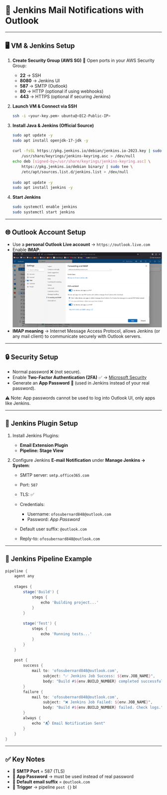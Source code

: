 # 📧 Jenkins Mail Notifications with Outlook

---

## 🖥️ VM & Jenkins Setup

1. **Create Security Group (AWS SG)** 🔐
   Open ports in your AWS Security Group:

   * **22** → SSH
   * **8080** → Jenkins UI
   * **587** → SMTP (Outlook)
   * **80** → HTTP (optional if using webhooks)
   * **443** → HTTPS (optional if securing Jenkins)

2. **Launch VM & Connect via SSH**

   ```bash
   ssh -i <your-key.pem> ubuntu@<EC2-Public-IP>
   ```

3. **Install Java & Jenkins (Official Source)**

   ```bash
   sudo apt update -y
   sudo apt install openjdk-17-jdk -y

   curl -fsSL https://pkg.jenkins.io/debian/jenkins.io-2023.key | sudo tee \
       /usr/share/keyrings/jenkins-keyring.asc > /dev/null
   echo deb [signed-by=/usr/share/keyrings/jenkins-keyring.asc] \
       https://pkg.jenkins.io/debian binary/ | sudo tee \
       /etc/apt/sources.list.d/jenkins.list > /dev/null

   sudo apt update -y
   sudo apt install jenkins -y
   ```

4. **Start Jenkins**

   ```bash
   sudo systemctl enable jenkins
   sudo systemctl start jenkins
   ```

---

## 🌐 Outlook Account Setup

* Use a **personal Outlook Live account** → `https://outlook.live.com`
* Enable **IMAP**:
  ![image](./enable-IMAP.png)
* **IMAP meaning** → Internet Message Access Protocol, allows Jenkins (or any mail client) to communicate securely with Outlook servers.

---

## 🔒 Security Setup

* Normal password ❌ (not secure).
* Enable **Two-Factor Authentication (2FA)** ✅ → [Microsoft Security](https://account.microsoft.com/security)
* Generate an **App Password** 🔑 (used in Jenkins instead of your real password).

⚠️ Note: App passwords cannot be used to log into Outlook UI, only apps like Jenkins.

---

## 🔌 Jenkins Plugin Setup

1. Install Jenkins Plugins:

   * **Email Extension Plugin**
   * **Pipeline: Stage View**

2. Configure Jenkins **E-mail Notification** under **Manage Jenkins → System**:

   * SMTP server: `smtp.office365.com`
   * Port: `587`
   * TLS: ✅
   * Credentials:

     * Username: `ofosubernard848@outlook.com`
     * Password: *App Password*
   * Default user suffix: `@outlook.com`
   * Reply-to: `ofosubernard848@outlook.com`

---

## 🚀 Jenkins Pipeline Example

```groovy
pipeline {
    agent any

    stages {
        stage('Build') {
            steps {
                echo 'Building project...'
            }
        }

        stage('Test') {
            steps {
                echo 'Running tests...'
            }
        }
    }

    post {
        success {
            mail to: 'ofosubernard848@outlook.com',
                 subject: "✅ Jenkins Job Success: ${env.JOB_NAME}",
                 body: "Build #${env.BUILD_NUMBER} completed successfully!"
        }
        failure {
            mail to: 'ofosubernard848@outlook.com',
                 subject: "❌ Jenkins Job Failed: ${env.JOB_NAME}",
                 body: "Build #${env.BUILD_NUMBER} failed. Check logs."
        }
        always {
            echo "📬 Email Notification Sent"
        }
    }
}
```

---

## ✅ Key Notes

* 📡 **SMTP Port** = 587 (TLS)
* 🔑 **App Password** → must be used instead of real password
* 📧 **Default email suffix** = `@outlook.com`
* 🔔 **Trigger** → pipeline `post {}` bl

